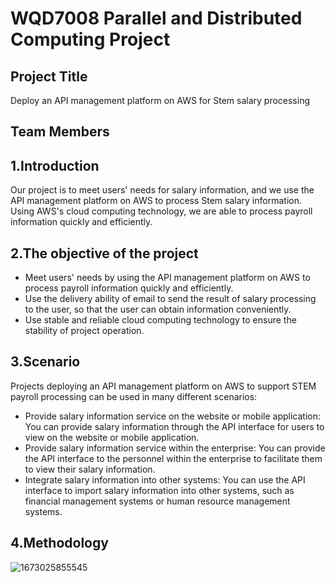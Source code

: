 # WQD7008 Parallel and Distributed Computing Project 
## Project Title  
Deploy an API management platform on AWS for Stem salary processing
## Team Members
## 1.Introduction
Our project is to meet users' needs for salary information, and we use the API management platform on AWS to process Stem salary information. Using AWS's cloud computing technology, we are able to process payroll information quickly and efficiently.
## 2.The objective of the project
+	Meet users' needs by using the API management platform on AWS to process payroll information quickly and efficiently.
+	Use the delivery ability of email to send the result of salary processing to the user, so that the user can obtain information conveniently.
+ Use stable and reliable cloud computing technology to ensure the stability of project operation.
## 3.Scenario
Projects deploying an API management platform on AWS to support STEM payroll processing can be used in many different scenarios:
+ Provide salary information service on the website or mobile application: You can provide salary information through the API interface for users to view on the website or mobile application.
+	Provide salary information service within the enterprise: You can provide the API interface to the personnel within the enterprise to facilitate them to view their salary information.
+	Integrate salary information into other systems: You can use the API interface to import salary information into other systems, such as financial management systems or human resource management systems.
## 4.Methodology
![1673025855545](https://user-images.githubusercontent.com/102680739/211156211-6c609f36-7813-4062-8244-3046b5f01a89.png)
